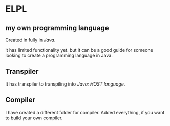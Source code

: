 # ELPL

## my own programming language

Created in fully in _Java_.

it has limited functionality yet. but it can be a good guide for someone looking to create a programming language in Java.

## Transpiler
It has transpiler to transpiling into _Java: HOST language_.

## Compiler
I have created a different folder for compiler. Added everything, if you want to build your own compiler.

